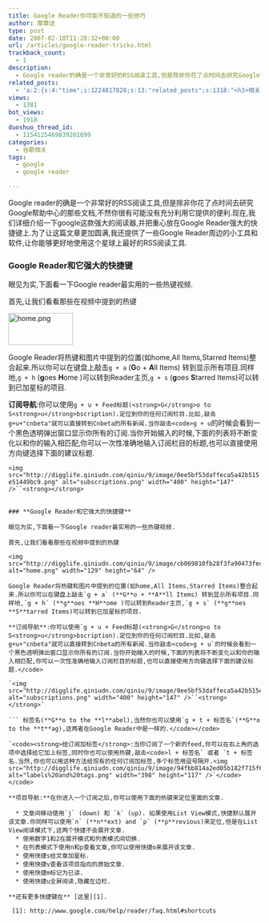 ```yaml
---
title: Google Reader你可能不知道的一些技巧
author: 摩摩诘
type: post
date: 2007-02-10T11:28:32+00:00
url: /articles/google-reader-tricks.html
trackback_count:
  - 1
description:
  - Google reader的确是一个非常好的RSS阅读工具,但是除非你花了点时间去研究Google帮助中心的那些文档,不然你很有可能没有充分利用它提供的便利. 现在,我们详细介绍一下google这款强大的阅读器,并把重心放在Google Reader强大的快捷键上.
related_posts:
  - 'a:2:{s:4:"time";i:1224817828;s:13:"related_posts";s:1318:"<h3>相关日志</h3><ul class="related_post"><li><a href="http://www.digglife.cn/articles/view-original-articles-inside-google-reader.html" title="在Google Reader内部查看Feed原文">在Google Reader内部查看Feed原文</a></li><li><a href="http://www.digglife.cn/articles/top-10-google-reader-tricks.html" title="十大Google Reader使用技巧">十大Google Reader使用技巧</a></li><li><a href="http://www.digglife.cn/articles/%e4%b8%aa%e6%80%a7%e5%8c%96google-reader%e7%9a%ae%e8%82%a4.html" title="个性化Google Reader皮肤">个性化Google Reader皮肤</a></li><li><a href="http://www.digglife.cn/articles/google-apps-firefox-sidebar.html" title="集装:在Firefox侧边栏载入Google应用">集装:在Firefox侧边栏载入Google应用</a></li><li><a href="http://www.digglife.cn/articles/google-reader-top-recommendations.html" title="Google Reader首页新增个性化订阅推荐">Google Reader首页新增个性化订阅推荐</a></li><li><a href="http://www.digglife.cn/articles/popular-feeds-in-google-reader.html" title="Google Reader中文版里的推荐Feeds">Google Reader中文版里的推荐Feeds</a></li><li><a href="http://www.digglife.cn/articles/10-clever-tricks-of-google-search.html" title="值得了解的7个Google搜索技巧">值得了解的7个Google搜索技巧</a></li></ul>";}'
views:
  - 1381
bot_views:
  - 1918
duoshuo_thread_id:
  - 1154125469839261699
categories:
  - 谷歌相关
tags:
  - google
  - google reader

---
```

Google reader的确是一个非常好的RSS阅读工具,但是除非你花了点时间去研究Google帮助中心的那些文档,不然你很有可能没有充分利用它提供的便利.现在,我们详细介绍一下google这款强大的阅读器,并把重心放在Google Reader强大的快捷键上.为了让这篇文章更加圆满,我还提供了一些Google Reader周边的小工具和软件,让你能够更好地使用这个星球上最好的RSS阅读工具.

### **Google Reader和它强大的快捷键**

眼见为实,下面看一下Google reader最实用的一些热键视频.

首先,让我们看看那些在视频中提到的热键

<img src="http://digglife.qiniudn.com/qiniu/9/image/cb069810fb28f3fa90473fec857d9f7a.png" alt="home.png" width="129" height="64" />

Google Reader将热键和图片中提到的位置(如home,All Items,Starred Items)整合起来.所以你可以在键盘上敲击`g + a` (**G**o + **A**ll Items) 转到显示所有项目.同样地,`g + h` (**g**oes **H**ome )可以转到Reader主页,`g + s` (**g**oes **S**tarred Items)可以转到已加星标的项目.

**订阅导航**:你可以使用`g + u + Feed标题(<strong>G</strong>o to S<strong>u</strong>bscription).定位到你的任何订阅栏目.比如,敲击g+u+"cnbeta"就可以直接转到Cnbeta的所有新闻.当你敲击<code>g + u`的时候会看到一个黑色透明弹出窗口显示你所有的订阅.当你开始输入的时候,下面的列表将不断变化以和你的输入相匹配,你可以一次性准确地输入订阅栏目的标题,也可以直接使用方向键选择下面的建议标题.</code>

`<img src="http://digglife.qiniudn.com/qiniu/9/image/0ee5bf53daffeca5a42b515e51449bc9.png" alt="subscriptions.png" width="400" height="147" />``<strong></strong>`

```Google reader的确是一个非常好的RSS阅读工具,但是除非你花了点时间去研究Google帮助中心的那些文档,不然你很有可能没有充分利用它提供的便利.现在,我们详细介绍一下google这款强大的阅读器,并把重心放在Google Reader强大的快捷键上.为了让这篇文章更加圆满,我还提供了一些Google Reader周边的小工具和软件,让你能够更好地使用这个星球上最好的RSS阅读工具.

### **Google Reader和它强大的快捷键**

眼见为实,下面看一下Google reader最实用的一些热键视频.

首先,让我们看看那些在视频中提到的热键

<img src="http://digglife.qiniudn.com/qiniu/9/image/cb069810fb28f3fa90473fec857d9f7a.png" alt="home.png" width="129" height="64" />

Google Reader将热键和图片中提到的位置(如home,All Items,Starred Items)整合起来.所以你可以在键盘上敲击`g + a` (**G**o + **A**ll Items) 转到显示所有项目.同样地,`g + h` (**g**oes **H**ome )可以转到Reader主页,`g + s` (**g**oes **S**tarred Items)可以转到已加星标的项目.

**订阅导航**:你可以使用`g + u + Feed标题(<strong>G</strong>o to S<strong>u</strong>bscription).定位到你的任何订阅栏目.比如,敲击g+u+"cnbeta"就可以直接转到Cnbeta的所有新闻.当你敲击<code>g + u`的时候会看到一个黑色透明弹出窗口显示你所有的订阅.当你开始输入的时候,下面的列表将不断变化以和你的输入相匹配,你可以一次性准确地输入订阅栏目的标题,也可以直接使用方向键选择下面的建议标题.</code>

`<img src="http://digglife.qiniudn.com/qiniu/9/image/0ee5bf53daffeca5a42b515e51449bc9.png" alt="subscriptions.png" width="400" height="147" />``<strong></strong>`

``` 标签名(**G**o to the **l**abel),当然你也可以使用`g + t + 标签名`(**G**o to the **t**ag),这两者在Google Reader中是一样的.</code></code>

`<code><strong>给订阅加标签</strong>:当你订阅了一个新的feed,你可以在右上角的选项中选择给它加上标签,同时你也可以使用热键,敲击<code>l + 标签名` 或者 `t + 标签名.当然,你也可以用这种方法给现有的任何订阅加标签,多个标签用逗号隔开.<img src="http://digglife.qiniudn.com/qiniu/9/image/94fbb814a2ed05b182f715f677fd27c1.png" alt="labels%20and%20tags.png" width="398" height="117" />`</code></code>

**项目导航:**在你进入一个订阅之后,你可以使用下面的热键来定位里面的文章.

  * 文章间移动使用`j` (down) 和 `k` (up). 如果使用List View模式,快捷默认展开该文章.你同样可以使用`n` (**n**ext) and `p` (**p**revious)来定位,但是在List View阅读模式下,这两个快捷不会展开文章.
  * 使用数字1和2在展开模式和列表模式间切换.
  * 在列表模式下使用n和p查看文章,你可以使用快捷o来展开该文章.
  * 使用快捷s给文章加星标.
  * 使用快捷v查看该项目指向的原始文章.
  * 使用快捷m标记为已读.
  * 使用快捷u全屏阅读,隐藏左边栏.

**还有更多快捷键在** [这里][1].

 [1]: http://www.google.com/help/reader/faq.html#shortcuts